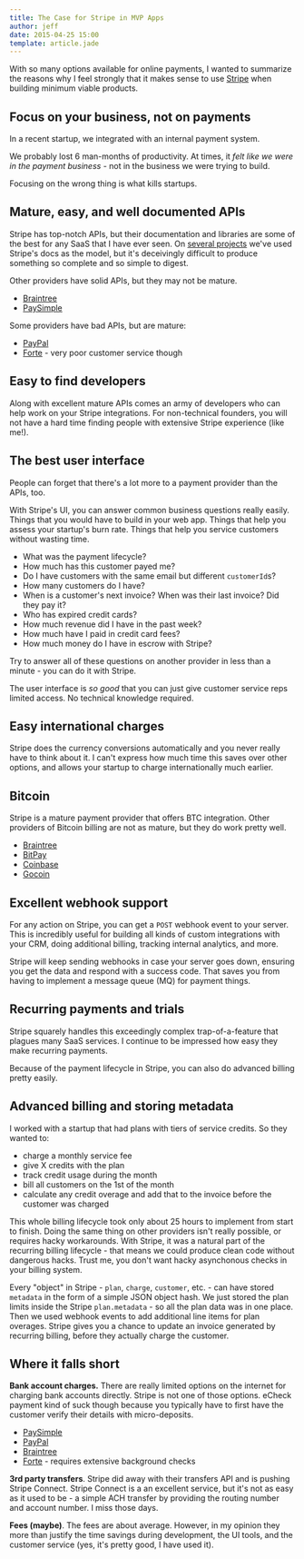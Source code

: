 ```yaml
---
title: The Case for Stripe in MVP Apps
author: jeff
date: 2015-04-25 15:00
template: article.jade
---
```


With so many options available for online payments, I wanted to summarize
the reasons why I feel strongly that it makes sense to use
[Stripe](https://stripe.com) when building minimum viable products.

## Focus on your business, not on payments

In a recent startup, we integrated with an internal payment system.

We probably lost 6 man-months of productivity. At times, it *felt like
we were in the payment business* - not in the business we were
trying to build.

Focusing on the wrong thing is what kills startups.

## Mature, easy, and well documented APIs

Stripe has top-notch APIs, but their documentation and libraries
are some of the best for any SaaS that I have ever seen. On
[several projects](https://docs.respoke.io/js-library)
we've used Stripe's docs as the model, but it's deceivingly difficult to produce
something so complete and so simple to digest.

Other providers have solid APIs, but they may not be mature.

- [Braintree](https://www.braintreepayments.com)
- [PaySimple](https://paysimple.com)

Some providers have bad APIs, but are mature:

- [PayPal](https://paypal.com)
- [Forte](https://www.forte.net/pricing) - very poor customer service though

## Easy to find developers

Along with excellent mature APIs comes an army of developers who can help
work on your Stripe integrations. For non-technical founders, you will not
have a hard time finding people with extensive Stripe experience (like me!).

## The best user interface

People can forget that there's a lot more to a payment provider than
the APIs, too.

With Stripe's UI, you can answer common business questions really easily. Things
that you would have to build in your web app. Things that help you assess
your startup's burn rate. Things that help you service customers without
wasting time.

- What was the payment lifecycle?
- How much has this customer payed me?
- Do I have customers with the same email but different `customerId`s?
- How many customers do I have?
- When is a customer's next invoice? When was their last invoice? Did they
pay it?
- Who has expired credit cards?
- How much revenue did I have in the past week?
- How much have I paid in credit card fees?
- How much money do I have in escrow with Stripe?

Try to answer all of these questions on another provider
in less than a minute - you can do it with Stripe.

The user interface is *so good* that you can just give customer service
reps limited access. No technical knowledge required.

## Easy international charges

Stripe does the currency conversions automatically and you never really have to think
about it. I can't express how much time this saves over other options, and allows
your startup to charge internationally much earlier.

## Bitcoin

Stripe is a mature payment provider that offers BTC integration. Other providers
of Bitcoin billing are not as mature, but they do work pretty well.

- [Braintree](https://www.braintreepayments.com)
- [BitPay](https://bitpay.com/)
- [Coinbase](https://www.coinbase.com/merchants)
- [Gocoin](https://www.gocoin.com/)

## Excellent webhook support

For any action on Stripe, you can get a `POST` webhook event to your server.
This is incredibly useful for building all kinds of custom integrations with
your CRM, doing additional billing, tracking internal analytics, and more.

Stripe will keep sending webhooks in case your server goes down, ensuring
you get the data and respond with a success code. That saves you from having
to implement a message queue (MQ) for payment things.

## Recurring payments and trials

Stripe squarely handles this exceedingly complex trap-of-a-feature
that plagues many SaaS services.
I continue to be impressed how easy they make recurring payments.

Because of the payment lifecycle in Stripe, you can also do
advanced billing pretty easily.

## Advanced billing and storing metadata

I worked with a startup that had plans with tiers of service credits.
So they wanted to:

- charge a monthly service fee
- give X credits with the plan
- track credit usage during the month
- bill all customers on the 1st of the month
- calculate any credit overage and add that to the invoice before the
customer was charged

This whole billing lifecycle took only about 25 hours to implement from start
to finish. Doing the same thing on other providers isn't really possible,
or requires hacky workarounds. With Stripe, it was a natural part of the
recurring billing lifecycle - that means we could produce clean code without
dangerous hacks. Trust me, you don't want hacky asynchonous checks in your
billing system.

Every "object" in Stripe - `plan`, `charge`, `customer`, etc. -
can have stored `metadata` in the form of a simple JSON object hash. We just
stored the plan limits inside the Stripe `plan.metadata` - so all the plan data
was in one place. Then we used webhook events to add additional line items
for plan overages. Stripe gives you a chance to update an invoice generated
by recurring billing, before they actually charge the customer.

## Where it falls short

**Bank account charges.** There are really limited options on the internet
for charging bank accounts directly. Stripe is not one of those options. eCheck
payment kind of suck though because you typically have to first have the
customer verify their details with micro-deposits.

- [PaySimple](http://paysimple.com)
- [PayPal](http://paypal.com)
- [Braintree](https://www.braintreepayments.com)
- [Forte](https://www.forte.net/pricing) - requires extensive background checks

**3rd party transfers**. Stripe did away with their transfers API and
is pushing Stripe Connect. Stripe Connect is a an excellent service, but it's not as easy as
it used to be - a simple ACH transfer by providing the routing number and account number.
I miss those days.

**Fees (maybe)**. The fees are about average. However, in my opinion they
more than justify the time savings during development, the UI tools, and
the customer service (yes, it's pretty good, I have used it).

